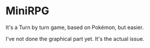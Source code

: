 # MiniRPG

It's a Turn by turn game, based on Pokémon, but easier. 

I've not done the graphical part yet. It's the actual issue.
